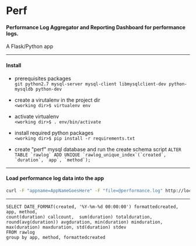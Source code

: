 **Perf**
=========
#### Performance Log Aggregator and Reporting Dashboard for performance logs. 

A Flask/Python app


----------

#### Install

- prerequisites packages  
		```git python2.7 mysql-server mysql-client libmysqlclient-dev python-mysqldb python-dev```
        
- create a virutalenv in the project dir  
		```<working dir>$ virtualenv env```
		
- activate virtualenv  
		```<working dir>$ . env/bin/activate```
		
- install required python packages  
		```<working dir>$ pip install -r requirements.txt```

- create "perf" mysql database and run the create schema script
		```ALTER TABLE `rawlog` ADD UNIQUE `rawlog_unique_index`(`created`, `duration`, `app`, `method`);```

----------

#### Load performance log data into the app
```sh
curl -F "appname=AppNameGoesHere" -F "file=@performance.log" http://localhost:5000/upload-data
```

----------


```
SELECT DATE_FORMAT(created, '%Y-%m-%d 00:00:00') formattedcreated, app, method,
count(duration) callcount,  sum(duration) totalduration,
round(avg(duration)) avgduration, min(duration) minduration, max(duration) maxduration, std(duration) stdev
FROM rawlog
group by app, method, formattedcreated
```